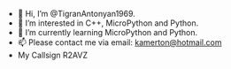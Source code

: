 - 👋 Hi, I’m @TigranAntonyan1969.
- 👀 I’m interested in C++, MicroPython and Python.
- 🌱 I’m currently learning MicroPython and Python.
- 📫 Please contact me via email: kamerton@hotmail.com
- My Callsign R2AVZ

<!---
TigranAntonyan1969/TigranAntonyan1969 is a ✨ special ✨ repository because its `README.md` (this file) appears on your GitHub profile.
You can click the Preview link to take a look at your changes.
--->
